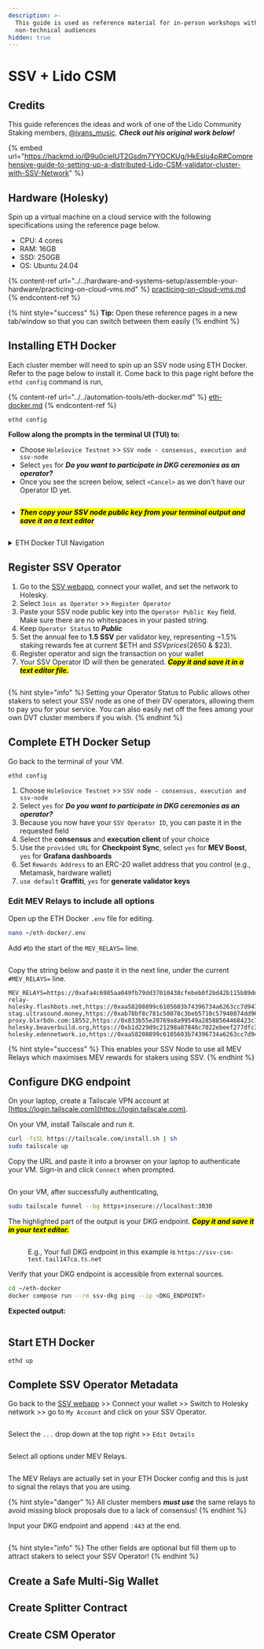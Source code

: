 ```yaml
---
description: >-
  This guide is used as reference material for in-person workshops with mainly
  non-technical audiences
hidden: true
---
```


# SSV + Lido CSM

## Credits

This guide references the ideas and work of one of the Lido Community Staking members, [@ivans\_music](https://x.com/ivans\_music). _**Check out his original work below!**_

{% embed url="https://hackmd.io/@9u0cieIUT2Gsdm7YYOCKUg/HkEsIu4pR#Comprehensive-guide-to-setting-up-a-distributed-Lido-CSM-validator-cluster-with-SSV-Network" %}

## Hardware (Holesky)

Spin up a virtual machine on a cloud service with the following specifications using the reference page below.

* CPU: 4 cores
* RAM: 16GB
* SSD: 250GB
* OS: Ubuntu 24.04

{% content-ref url="../../hardware-and-systems-setup/assemble-your-hardware/practicing-on-cloud-vms.md" %}
[practicing-on-cloud-vms.md](../../hardware-and-systems-setup/assemble-your-hardware/practicing-on-cloud-vms.md)
{% endcontent-ref %}

{% hint style="success" %}
**Tip:** Open these reference pages in a new tab/window so that you can switch between them easily
{% endhint %}

## Installing ETH Docker

Each cluster member will need to spin up an SSV node using ETH Docker. Refer to the page below to install it. Come back to this page right before the `ethd config` command is run,

{% content-ref url="../../automation-tools/eth-docker.md" %}
[eth-docker.md](../../automation-tools/eth-docker.md)
{% endcontent-ref %}

```
ethd config
```

**Follow along the prompts in the terminal UI (TUI) to:**

* Choose `Holešovice Testnet` >> `SSV node - consensus, execution and ssv-node`
* Select `yes` for _**Do you want to participate in DKG ceremonies as an operator?**_
* Once you see the screen below, select `<Cancel>` as we don't have our Operator ID yet.&#x20;

<figure><img src="../../.gitbook/assets/image.png" alt=""><figcaption></figcaption></figure>

* _<mark style="background-color:yellow;">**Then copy your SSV node public key from your terminal output and save it on a text editor**</mark>_

<figure><img src="../../.gitbook/assets/image (2).png" alt=""><figcaption></figcaption></figure>

<details>

<summary>ETH Docker TUI Navigation</summary>

* `Arrow keys & Tab key`: Cycle options

<!---->

* `Space bar`: Select option

<!---->

* `Enter`: Confirm option

<!---->

* `CTRL+C`: Exit individual screen monitoring view

<!---->

* `ESC`: Quit

</details>

## Register SSV Operator

1. Go to the [SSV webapp](https://app.ssv.network/join), connect your wallet, and set the network to Holesky.
2. Select `Join as Operator` >> `Register Operator`
3. Paste your SSV node public key into the `Operator Public Key` field. Make sure there are no whitespaces in your pasted string.
4. Keep `Operator Status` to _**Public**_
5. Set the annual fee to **1.5 SSV** per validator key, representing \~1.5% staking rewards fee at current $ETH and $SSV prices ($2650 & $23).
6. Register operator and sign the transaction on your wallet
7. Your SSV Operator ID will then be generated. _<mark style="background-color:yellow;">**Copy it and save it in a text editor file.**</mark>_

<figure><img src="../../.gitbook/assets/image (3).png" alt=""><figcaption></figcaption></figure>

{% hint style="info" %}
Setting your Operator Status to Public allows other stakers to select your SSV node as one of their DV operators, allowing them to pay you for your service. You can also easily net off the fees among your own DVT cluster members if you wish.&#x20;
{% endhint %}

## Complete ETH Docker Setup

Go back to the terminal of your VM.

```
ethd config
```

1. Choose `Holešovice Testnet` >> `SSV node - consensus, execution and ssv-node`
2. Select `yes` for _**Do you want to participate in DKG ceremonies as an operator?**_
3. Because you now have your `SSV Operator ID`, you can paste it in the requested field
4. Select the **consensus** and **execution client** of your choice
5. Use the `provided URL` for **Checkpoint Sync**, select `yes` for **MEV Boost**, `yes` for **Grafana dashboards**
6. Set `Rewards Address` to an ERC-20 wallet address that you control (e.g., Metamask, hardware wallet)
7. `use default` **Graffiti**, `yes` for **generate validator keys**

### Edit MEV Relays to include all options

Open up the ETH Docker `.env` file for editing.

```sh
nano ~/eth-docker/.env
```

Add `#`to the start of the `MEV_RELAYS=` line.

<figure><img src="../../.gitbook/assets/image (15).png" alt=""><figcaption></figcaption></figure>

Copy the string below and paste it in the next line, under the current  `#MEV_RELAYS=` line.

```
MEV_RELAYS=https://0xafa4c6985aa049fb79dd37010438cfebeb0f2bd42b115b89dd678dab0670c1de38da0c4e9138c9290a398ecd9a0b3110@boost-relay-holesky.flashbots.net,https://0xaa58208899c6105603b74396734a6263cc7d947f444f396a90f7b7d3e65d102aec7e5e5291b27e08d02c50a050825c2f@holesky.titanrelay.xyz,https://0x821f2a65afb70e7f2e820a925a9b4c80a159620582c1766b1b09729fec178b11ea22abb3a51f07b288be815a1a2ff516@bloxroute.holesky.blxrbdn.com,https://0xb1559beef7b5ba3127485bbbb090362d9f497ba64e177ee2c8e7db74746306efad687f2cf8574e38d70067d40ef136dc@relay-stag.ultrasound.money,https://0xab78bf8c781c58078c3beb5710c57940874dd96aef2835e7742c866b4c7c0406754376c2c8285a36c630346aa5c5f833@holesky.aestus.live,http://0x821f2a65afb70e7f2e820a925a9b4c80a159620582c1766b1b09729fec178b11ea22abb3a51f07b288be815a1a2ff516@testnet.relay-proxy.blxrbdn.com:18552,https://0x833b55e20769a8a99549a28588564468423c77724a0ca96cffd58e65f69a39599d877f02dc77a0f6f9cda2a3a4765e56@relay-holesky.beaverbuild.org,https://0xb1d229d9c21298a87846c7022ebeef277dfc321fe674fa45312e20b5b6c400bfde9383f801848d7837ed5fc449083a12@relay-holesky.edennetwork.io,https://0xaa58208899c6105603b74396734a6263cc7d947f444f396a90f7b7d3e65d102aec7e5e5291b27e08d02c50a050825c2f@holesky.titanrelay.xyz
```

{% hint style="success" %}
This enables your SSV Node to use all MEV Relays which maximises MEV rewards for stakers using SSV.
{% endhint %}

## Configure DKG endpoint

On your laptop, create a Tailscale VPN account at [https://login.tailscale.com](https://login.tailscale.com).

On your VM, install Tailscale and run it.

```sh
curl -fsSL https://tailscale.com/install.sh | sh
sudo tailscale up
```

Copy the URL and paste it into a browser on your laptop to authenticate your VM. Sign-in and click `Connect` when prompted.

<figure><img src="../../.gitbook/assets/image (4).png" alt=""><figcaption></figcaption></figure>

On your VM, after successfully authenticating,

```sh
sudo tailscale funnel --bg https+insecure://localhost:3030
```

The highlighted part of the output is your DKG endpoint. _<mark style="background-color:yellow;">**Copy it and save it in your text editor.**</mark>_

<figure><img src="../../.gitbook/assets/image (5).png" alt=""><figcaption><p>E.g., Your full DKG endpoint in this example is <code>https://ssv-csm-test.tail147ca.ts.net</code></p></figcaption></figure>

Verify that your DKG endpoint is accessible from external sources.

```sh
cd ~/eth-docker
docker compose run --rm ssv-dkg ping --ip <DKG_ENDPOINT>
```

**Expected output:**

<figure><img src="../../.gitbook/assets/image (10).png" alt=""><figcaption></figcaption></figure>



## Start ETH Docker

```
ethd up
```

## Complete SSV Operator Metadata

Go back to the [SSV webapp](https://app.ssv.network/join) >> Connect your wallet >> Switch to Holesky network >> go to `My Account` and click on your SSV Operator.

<figure><img src="../../.gitbook/assets/image (7).png" alt=""><figcaption></figcaption></figure>

Select the `...` drop down at the top right >> `Edit Details`

<figure><img src="../../.gitbook/assets/image (9).png" alt=""><figcaption></figcaption></figure>

Select all options under MEV Relays.

<figure><img src="../../.gitbook/assets/image (13).png" alt=""><figcaption></figcaption></figure>

The MEV Relays are actually set in your ETH Docker config and this is just to signal the relays that you are using.

{% hint style="danger" %}
All cluster members _**must use**_ the same relays to avoid missing block proposals due to a lack of consensus!
{% endhint %}

Input your DKG endpoint and append `:443` at the end.

<figure><img src="../../.gitbook/assets/image (12).png" alt=""><figcaption></figcaption></figure>

{% hint style="info" %}
The other fields are optional but fill them up to attract stakers to select your SSV Operator!
{% endhint %}

## Create a Safe Multi-Sig Wallet

## Create Splitter Contract

## Create CSM Operator
